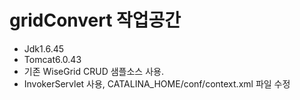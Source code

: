 # gridConvert 작업공간

- Jdk1.6.45
- Tomcat6.0.43
- 기존 WiseGrid CRUD 샘플소스 사용.
- InvokerServlet 사용, CATALINA_HOME/conf/context.xml 파일 수정
  <Context reloadable="true" privileged="true">
  

